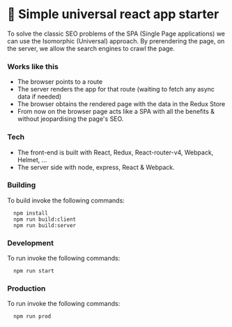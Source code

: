 # 🚀 Simple universal react app starter

To solve the classic SEO problems of the SPA (Single Page applications) we can use the Isomorphic (Universal) approach.
By prerendering the page, on the server, we allow the search engines to crawl the page.

### Works like this
 - The browser points to a route
 - The server renders the app for that route (waiting to fetch any async data if needed)
 - The browser obtains the rendered page with the data in the Redux Store
 - From now on the browser page acts like a SPA with all the benefits & without jeopardising the page's SEO.


### Tech
- The front-end is built with React, Redux, React-router-v4, Webpack, Helmet, ...
- The server side with node, express, React & Webpack.

### Building
To build invoke the following commands:

```
  npm install
  npm run build:client
  npm run build:server
```

### Development
To run invoke the following commands:

```
  npm run start
```


### Production
To run invoke the following commands:

```
  npm run prod
```
